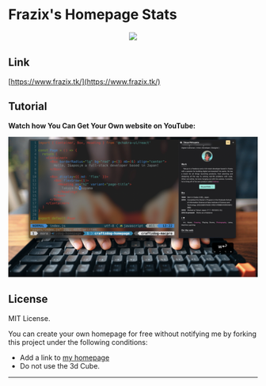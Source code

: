 # Frazix's Homepage Stats

<p align="center">	<!-- (optional) center align -->
    <img src="./doc/pagespeed.svg">
</p>

## Link

[https://www.frazix.tk/](https://www.frazix.tk/)
## Tutorial

**Watch how You Can Get Your Own website on YouTube:**

[![YouTube thumbnail](./doc/thumb.png)](https://www.youtube.com/watch?v=PChJL1Oh0bo)

## License

MIT License.

You can create your own homepage for free without notifying me by forking this project under the following conditions:

- Add a link to [my homepage](https://www.frazix.tk/)
- Do not use the 3d Cube.

---
